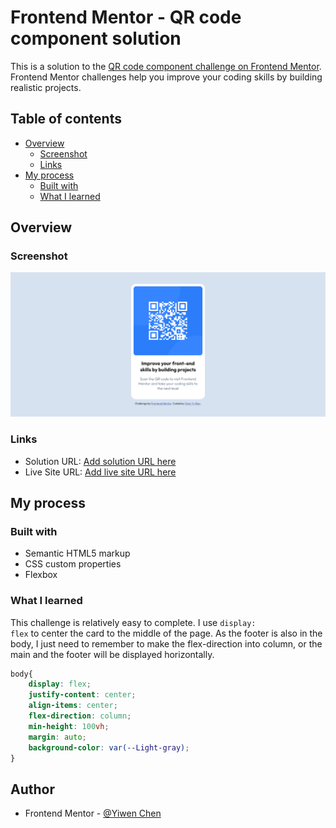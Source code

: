 # Frontend Mentor - QR code component solution

This is a solution to the [QR code component challenge on Frontend Mentor](https://www.frontendmentor.io/challenges/qr-code-component-iux_sIO_H). Frontend Mentor challenges help you improve your coding skills by building realistic projects. 

## Table of contents

- [Overview](#overview)
  - [Screenshot](#screenshot)
  - [Links](#links)
- [My process](#my-process)
  - [Built with](#built-with)
  - [What I learned](#what-i-learned)


## Overview

### Screenshot

![](Screenshot.png)


### Links

- Solution URL: [Add solution URL here](https://your-solution-url.com)
- Live Site URL: [Add live site URL here](https://your-live-site-url.com)

## My process

### Built with

- Semantic HTML5 markup
- CSS custom properties
- Flexbox

### What I learned

This challenge is relatively easy to complete. I use <code>display: flex</code> to center the card to the middle of the page. As the footer is also in the body, I just need to remember to make the flex-direction into column, or the main and the footer will be displayed horizontally.

```css
body{
    display: flex;
    justify-content: center;
    align-items: center;
    flex-direction: column;
    min-height: 100vh;
    margin: auto;
    background-color: var(--Light-gray);
}
```

## Author
- Frontend Mentor - [@Yiwen Chen](https://www.frontendmentor.io/profile/CHEN-YiWen)
